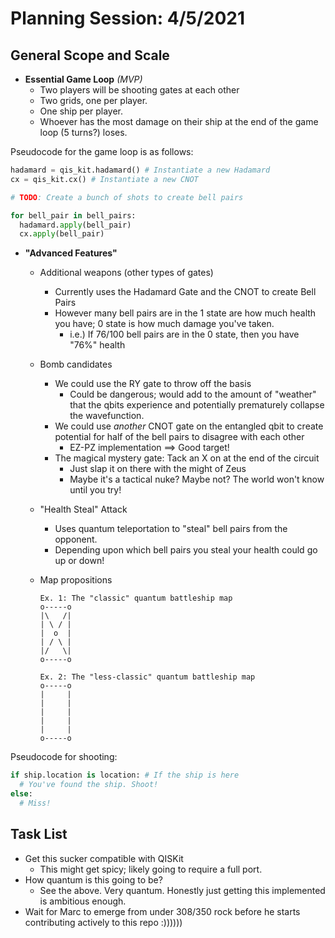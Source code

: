 # Planning Session: 4/5/2021

## General Scope and Scale

* **Essential Game Loop** *(MVP)*
  * Two players will be shooting gates at each other
  * Two grids, one per player.
  * One ship per player.
  * Whoever has the most damage on their ship at the end of the game loop (5 turns?) loses.

Pseudocode for the game loop is as follows:

```python
hadamard = qis_kit.hadamard() # Instantiate a new Hadamard
cx = qis_kit.cx() # Instantiate a new CNOT

# TODO: Create a bunch of shots to create bell pairs

for bell_pair in bell_pairs:
  hadamard.apply(bell_pair)
  cx.apply(bell_pair)

```

* **"Advanced Features"**
  * Additional weapons (other types of gates)
    * Currently uses the Hadamard Gate and the CNOT to create Bell Pairs
    * However many bell pairs are in the 1 state are how much health you have; 0 state is how much damage you've taken.
      * i.e.) If 76/100 bell pairs are in the 0 state, then you have "76%" health
  * Bomb candidates
    * We could use the RY gate to throw off the basis
      * Could be dangerous; would add to the amount of "weather" that the qbits experience and potentially prematurely collapse the wavefunction.
    * We could use *another* CNOT gate on the entangled qbit to create potential for half of the bell pairs to disagree with each other
      * EZ-PZ implementation ==> Good target!
    * The magical mystery gate: Tack an X on at the end of the circuit
      * Just slap it on there with the might of Zeus
      * Maybe it's a tactical nuke? Maybe not? The world won't know until you try!
  * "Health Steal" Attack
    * Uses quantum teleportation to "steal" bell pairs from the opponent.
    * Depending upon which bell pairs you steal your health could go up or down!
  * Map propositions

    ```text
    Ex. 1: The "classic" quantum battleship map
    o-----o
    |\   /|
    | \ / |
    |  o  |
    | / \ |
    |/   \|
    o-----o

    Ex. 2: The "less-classic" quantum battleship map
    o-----o
    |     |
    |     |
    |     |
    |     |
    |     |
    o-----o
    ```

Pseudocode for shooting:

```python
if ship.location is location: # If the ship is here
  # You've found the ship. Shoot!
else:
  # Miss!
```

## Task List

* Get this sucker compatible with QISKit
  * This might get spicy; likely going to require a full port.
* How quantum is this going to be?
  * See the above. Very quantum. Honestly just getting this implemented is ambitious enough.
* Wait for Marc to emerge from under 308/350 rock before he starts contributing actively to this repo :))))))
